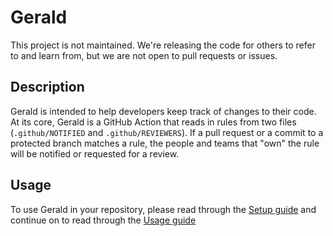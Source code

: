 # Gerald

This project is not maintained. We're releasing the code for others to refer to and learn from, but we are not open to pull requests or issues.

## Description

Gerald is intended to help developers keep track of changes to their code. At its core, Gerald is a GitHub Action that reads in rules from two files (`.github/NOTIFIED` and `.github/REVIEWERS`). If a pull request or a commit to a protected branch matches a rule, the people and teams that "own" the rule will be notified or requested for a review.

## Usage

To use Gerald in your repository, please read through the [Setup guide](./setup-files/Setup-README.md) and continue on to read through the [Usage guide](./setup-files/Gerald-README.md)
